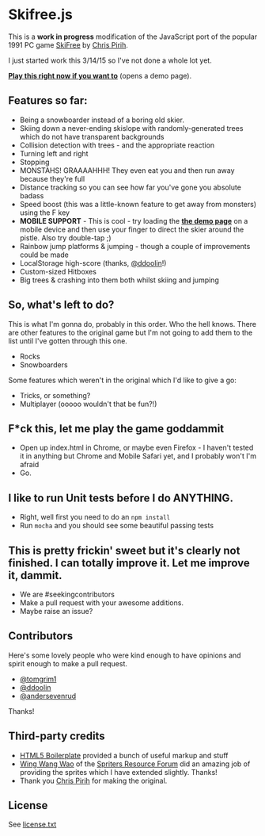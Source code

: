 # Skifree.js

This is a **work in progress** modification of the JavaScript port of the popular 1991 PC game [SkiFree](http://en.wikipedia.org/wiki/Skifree) by [Chris Pirih](http://ski.ihoc.net/).

I just started work this 3/14/15 so I've not done a whole lot yet.

[**Play this right now if you want to**](http://basicallydan.github.com/skifree.js) (opens a demo page).

## Features so far:
* Being a snowboarder instead of a boring old skier.
* Skiing down a never-ending skislope with randomly-generated trees which do not have transparent backgrounds
* Collision detection with trees - and the appropriate reaction
* Turning left and right
* Stopping
* MONSTAHS! GRAAAAHHH! They even eat you and then run away because they're full
* Distance tracking so you can see how far you've gone you absolute badass
* Speed boost (this was a little-known feature to get away from monsters) using the F key
* **MOBILE SUPPORT** - This is cool - try loading the [**the demo page**](http://basicallydan.github.com/skifree.js) on a mobile device and then use your finger to direct the skier around the pistle. Also try double-tap ;)
* Rainbow jump platforms & jumping - though a couple of improvements could be made
* LocalStorage high-score (thanks, [@ddoolin](https://github.com/ddoolin)!)
* Custom-sized Hitboxes
* Big trees & crashing into them both whilst skiing and jumping

## So, what's left to do?

This is what I'm gonna do, probably in this order. Who the hell knows. There are other features to the original game but I'm not going to add them to the list until I've gotten through this one.

* Rocks
* Snowboarders

Some features which weren't in the original which I'd like to give a go:


* Tricks, or something?
* Multiplayer (ooooo wouldn't that be fun?!)

## F*ck this, let me play the game goddammit

* Open up index.html in Chrome, or maybe even Firefox - I haven't tested it in anything but Chrome and Mobile Safari yet, and I probably won't I'm afraid
* Go.

## I like to run Unit tests before I do ANYTHING.

* Right, well first you need to do an `npm install`
* Run `mocha` and you should see some beautiful passing tests

## This is pretty frickin' sweet but it's clearly not finished. I can totally improve it. Let me improve it, dammit.

* We are #seekingcontributors
* Make a pull request with your awesome additions.
* Maybe raise an issue?

## Contributors

Here's some lovely people who were kind enough to have opinions and spirit enough to make a pull request.

* [@tomgrim1](https://github.com/tomgrim1)
* [@ddoolin](https://github.com/ddoolin)
* [@andersevenrud](https://github.com/andersevenrud)

Thanks!

## Third-party credits

* [HTML5 Boilerplate](http://html5boilerplate.com) provided a bunch of useful markup and stuff
* [Wing Wang Wao](http://spriters-resource.com/submitter/Wing%20Wang%20Wao) of the [Spriters Resource Forum](http://spriters-resource.com) did an amazing job of providing the sprites which I have extended slightly. Thanks!
* Thank you [Chris Pirih](http://ski.ihoc.net/) for making the original.

## License

See [license.txt](blob/master/license.txt)
